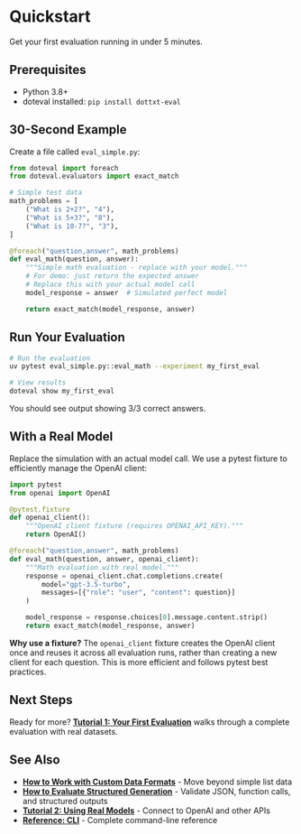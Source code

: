 # Quickstart

Get your first evaluation running in under 5 minutes.

## Prerequisites

- Python 3.8+
- doteval installed: `pip install dottxt-eval`

## 30-Second Example

Create a file called `eval_simple.py`:

```python
from doteval import foreach
from doteval.evaluators import exact_match

# Simple test data
math_problems = [
    ("What is 2+2?", "4"),
    ("What is 5+3?", "8"),
    ("What is 10-7?", "3"),
]

@foreach("question,answer", math_problems)
def eval_math(question, answer):
    """Simple math evaluation - replace with your model."""
    # For demo: just return the expected answer
    # Replace this with your actual model call
    model_response = answer  # Simulated perfect model

    return exact_match(model_response, answer)
```

## Run Your Evaluation

```bash
# Run the evaluation
uv pytest eval_simple.py::eval_math --experiment my_first_eval

# View results
doteval show my_first_eval
```

You should see output showing 3/3 correct answers.

## With a Real Model

Replace the simulation with an actual model call. We use a pytest fixture to efficiently manage the OpenAI client:

```python
import pytest
from openai import OpenAI

@pytest.fixture
def openai_client():
    """OpenAI client fixture (requires OPENAI_API_KEY)."""
    return OpenAI()

@foreach("question,answer", math_problems)
def eval_math(question, answer, openai_client):
    """Math evaluation with real model."""
    response = openai_client.chat.completions.create(
        model="gpt-3.5-turbo",
        messages=[{"role": "user", "content": question}]
    )

    model_response = response.choices[0].message.content.strip()
    return exact_match(model_response, answer)
```

**Why use a fixture?** The `openai_client` fixture creates the OpenAI client once and reuses it across all evaluation runs, rather than creating a new client for each question. This is more efficient and follows pytest best practices.

## Next Steps

Ready for more? **[Tutorial 1: Your First Evaluation](tutorials/01-your-first-evaluation.md)** walks through a complete evaluation with real datasets.

## See Also

- **[How to Work with Custom Data Formats](how-to/work-with-custom-data-formats.md)** - Move beyond simple list data
- **[How to Evaluate Structured Generation](how-to/evaluate-structured-generation.md)** - Validate JSON, function calls, and structured outputs
- **[Tutorial 2: Using Real Models](tutorials/02-using-real-models.md)** - Connect to OpenAI and other APIs
- **[Reference: CLI](reference/cli.md)** - Complete command-line reference
